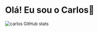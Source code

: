 # Olá! Eu sou o Carlos👋

![carlos GitHub stats](https://github-readme-stats.vercel.app/api?username=carlos-cl9&show_icons=true&theme=radical) 
